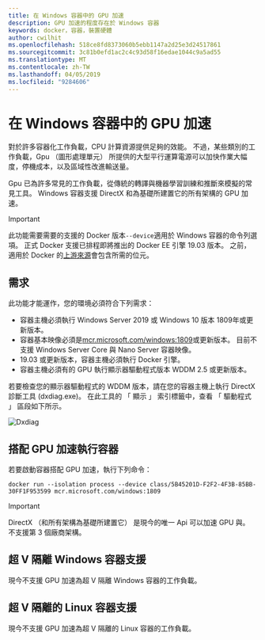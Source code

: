 ```yaml
---
title: 在 Windows 容器中的 GPU 加速
description: GPU 加速的程度存在於 Windows 容器
keywords: docker，容器，裝置硬體
author: cwilhit
ms.openlocfilehash: 518ce8fd8373060b5ebb1147a2d25e3d24517861
ms.sourcegitcommit: 3c81b0efd1ac2c4c93d58f16edae1044c9a5ad55
ms.translationtype: MT
ms.contentlocale: zh-TW
ms.lasthandoff: 04/05/2019
ms.locfileid: "9284606"
---
```

# <a name="gpu-acceleration-in-windows-containers"></a>在 Windows 容器中的 GPU 加速

對於許多容器化工作負載，CPU 計算資源提供足夠的效能。 不過，某些類別的工作負載，Gpu （圖形處理單元） 所提供的大型平行運算電源可以加快作業大幅度，停機成本，以及區域性改進輸送量。

Gpu 已為許多常見的工作負載，從傳統的轉譯與機器學習訓練和推斷來模擬的常見工具。 Windows 容器支援 DirectX 和為基礎所建置它的所有架構的 GPU 加速。

> [!IMPORTANT]
> 此功能需要需要的支援的 Docker 版本`--device`適用於 Windows 容器的命令列選項。 正式 Docker 支援已排程即將推出的 Docker EE 引擎 19.03 版本。 之前，適用於 Docker 的[上游來源](https://master.dockerproject.org/)會包含所需的位元。

## <a name="requirements"></a>需求

此功能才能運作，您的環境必須符合下列需求：
- 容器主機必須執行 Windows Server 2019 或 Windows 10 版本 1809年或更新版本。
- 容器基本映像必須是[mcr.microsoft.com/windows:1809](https://hub.docker.com/_/microsoft-windowsfamily-windows)或更新版本。 目前不支援 Windows Server Core 與 Nano Server 容器映像。
- 19.03 或更新版本，容器主機必須執行 Docker 引擎。
- 容器主機必須有的 GPU 執行顯示器驅動程式版本 WDDM 2.5 或更新版本。

若要檢查您的顯示器驅動程式的 WDDM 版本，請在您的容器主機上執行 DirectX 診斷工具 (dxdiag.exe)。 在此工具的 「 顯示 」 索引標籤中，查看 「 驅動程式 」 區段如下所示。

![Dxdiag](media/dxdiag.png)

## <a name="run-a-container-with-gpu-acceleration"></a>搭配 GPU 加速執行容器

若要啟動容器搭配 GPU 加速，執行下列命令：

```shell
docker run --isolation process --device class/5B45201D-F2F2-4F3B-85BB-30FF1F953599 mcr.microsoft.com/windows:1809
```

> [!IMPORTANT]
> DirectX （和所有架構為基礎所建置它） 是現今的唯一 Api 可以加速 GPU 與。 不支援第 3 個廠商架構。

## <a name="hyper-v-isolated-windows-container-support"></a>超 V 隔離 Windows 容器支援

現今不支援 GPU 加速為超 V 隔離 Windows 容器的工作負載。

## <a name="hyper-v-isolated-linux-container-support"></a>超 V 隔離的 Linux 容器支援

現今不支援 GPU 加速為超 V 隔離的 Linux 容器的工作負載。
